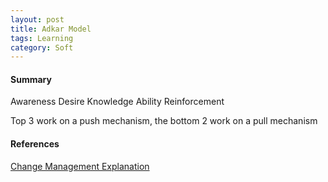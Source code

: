 ```yaml
---
layout: post
title: Adkar Model
tags: Learning
category: Soft
---
```

#### Summary ####

Awareness
Desire
Knowledge
Ability
Reinforcement

Top 3 work on a push mechanism, the bottom 2 work on a pull mechanism

#### References ####

[Change Management Explanation](http://www.change-management.com/tutorial-adkar-overview.htm)
